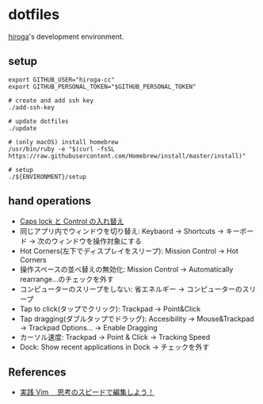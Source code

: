 # dotfiles

[hiroga](https://github.com/hiroga-cc)'s development environment.

## setup

```shell script
export GITHUB_USER="hiroga-cc"
export GITHUB_PERSONAL_TOKEN="$GITHUB_PERSONAL_TOKEN"

# create and add ssh key
./add-ssh-key

# update dotfiles
./update

# (only macOS) install homebrew
/usr/bin/ruby -e "$(curl -fsSL https://raw.githubusercontent.com/Homebrew/install/master/install)"

# setup
./${ENVIRONMENT}/setup
```

## hand operations

- [Caps lock と Control の入れ替え](https://pc-karuma.net/mac-keys-modifiers-switch-command-control-caps/)
- 同じアプリ内でウィンドウを切り替え: Keybaord → Shortcuts → キーボード → 次のウィンドウを操作対象にする
- Hot Corners(左下でディスプレイをスリープ): Mission Control → Hot Corners
- 操作スペースの並べ替えの無効化: Mission Control → Automatically rearrange...のチェックを外す
- コンピューターのスリープをしない: 省エネルギー → コンピューターのスリープ
- Tap to click(タップでクリック): Trackpad → Point&Click
- Tap dragging(ダブルタップでドラッグ): Accesibility → Mouse&Trackpad → Trackpad Options... → Enable Dragging
- カーソル速度: Trackpad → Point & Click → Tracking Speed
- Dock: Show recent applications in Dock → チェックを外す

## References

- [実践 Vim 　思考のスピードで編集しよう！](https://amzn.to/2RO11fr)
